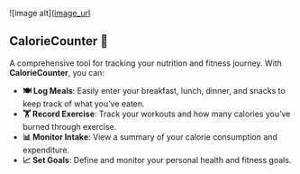 

![image alt]([image_url](https://github.com/JoshuaKorang/CalorieCounter/blob/741f08bb93d5ec17e8668d9bc75aa410601c241c/Screenshot%202024-09-05%20102446.png)


## CalorieCounter 🍎

A comprehensive tool for tracking your nutrition and fitness journey. With **CalorieCounter**, you can:

- **🍽️ Log Meals**: Easily enter your breakfast, lunch, dinner, and snacks to keep track of what you’ve eaten.
- **🏋️ Record Exercise**: Track your workouts and how many calories you’ve burned through exercise.
- **📊 Monitor Intake**: View a summary of your calorie consumption and expenditure.
- **📈 Set Goals**: Define and monitor your personal health and fitness goals.

